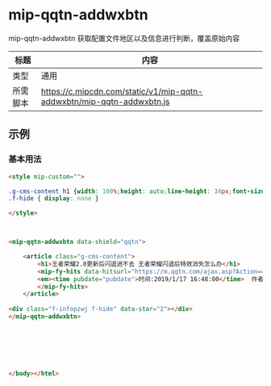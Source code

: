 # mip-qqtn-addwxbtn

mip-qqtn-addwxbtn 获取配置文件地区以及信息进行判断，覆盖原始内容

标题|内容
----|----
类型|通用
所需脚本|https://c.mipcdn.com/static/v1/mip-qqtn-addwxbtn/mip-qqtn-addwxbtn.js

## 示例

### 基本用法
```html
<style mip-custom="">

.g-cms-content h1 {width: 100%;height: auto;line-height: 34px;font-size: 22px;font-weight: bold;color: #000;text-align: center;display: block;overflow: hidden;padding: 10px 10px 5px 10px;}
.f-hide { display: none }

</style>



<mip-qqtn-addwxbtn data-shield="qqtn">

    <article class="g-cms-content">
        <h1>王者荣耀2.0更新后闪退进不去 王者荣耀闪退后特效消失怎么办</h1>
        <mip-fy-hits data-hitsurl="https://m.qqtn.com/ajax.asp?Action=4&amp;id=" data-hitsid="275404" class="mip-element mip-layout-container">
        <em><time pubdate="pubdate">时间:2019/1/17 16:48:00</time>  作者:网友整理  人气:<span id="hits">1719</span></em>
        </mip-fy-hits>
    </article>
    
<div class="f-infopzwj f-hide" data-star="2"></div>
</mip-qqtn-addwxbtn>







</body></html>
